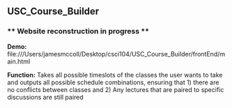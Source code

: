 ## USC_Course_Builder

### ** Website reconstruction in progress **

**Demo:** file:///Users/jamesmccoll/Desktop/csci104/USC_Course_Builder/frontEnd/main.html

**Function:** Takes all possible timeslots of the classes the user wants to take and outputs all possible schedule combinations, ensuring that 1) there are no conflicts between classes and 2) Any lectures that are paired to specific discussions are still paired
